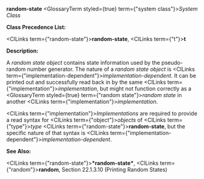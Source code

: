 **random-state** <GlossaryTerm styled={true} term={"system class"}><i>System Class</i></GlossaryTerm> 



**Class Precedence List:** 



<ClLinks  term={"random-state"}><b>random-state</b></ClLinks>, <ClLinks  term={"t"}><b>t</b></ClLinks> 



**Description:** 



A *random state object* contains state information used by the pseudo-random number generator. The nature of a *random state object* is <ClLinks  term={"implementation-dependent"}><i>implementation-dependent</i></ClLinks>. It can be printed out and successfully read back in by the same <ClLinks  term={"implementation"}><i>implementation</i></ClLinks>, but might not function correctly as a <GlossaryTerm styled={true} term={"random state"}><i>random state</i></GlossaryTerm> in another <ClLinks  term={"implementation"}><i>implementation</i></ClLinks>. 



<ClLinks  term={"implementation"}><i>Implementations</i></ClLinks> are required to provide a read syntax for <ClLinks  term={"object"}><i>objects</i></ClLinks> of <ClLinks  term={"type"}><i>type</i></ClLinks> <ClLinks  term={"random-state"}><b>random-state</b></ClLinks>, but the specific nature of that syntax is <ClLinks  term={"implementation-dependent"}><i>implementation-dependent</i></ClLinks>. 



**See Also:** 



<ClLinks  term={"random-state"}><b>\*random-state\*</b></ClLinks>, <ClLinks  term={"random"}><b>random</b></ClLinks>, Section 22.1.3.10 (Printing Random States) 







 



 



